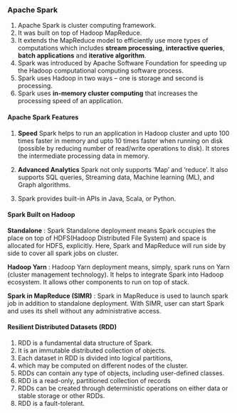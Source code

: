 ### Apache Spark

1. Apache Spark is cluster computing framework.
2. It was built on top of Hadoop MapReduce.
3. It extends the MapReduce model to efficiently use more types of computations which includes **stream processing**, **interactive queries**, **batch applications** and **iterative algorithm**.
4. Spark was introduced by Apache Software Foundation for speeding up the Hadoop computational computing software process.
5. Spark uses Hadoop in two ways – one is storage and second is processing.
6. Spark uses **in-memory cluster computing** that increases the processing speed of an application.

#### Apache Spark Features

1. **Speed** Spark helps to run an application in Hadoop cluster and upto 100 times faster in memory and upto 10 times faster when running on disk (possible by reducing number of read/write operations to disk). It stores the intermediate processing data in memory.

2. **Advanced Analytics** Spark not only supports ‘Map’ and ‘reduce’. It also supports SQL queries, Streaming data, Machine learning (ML), and Graph algorithms.

3. Spark provides built-in APIs in Java, Scala, or Python.

#### Spark Built on Hadoop

**Standalone** : Spark Standalone deployment means Spark occupies the place on top of HDFS(Hadoop Distributed File System) and space is allocated for HDFS, explicitly. Here, Spark and MapReduce will run side by side to cover all spark jobs on cluster.

**Hadoop Yarn** : Hadoop Yarn deployment means, simply, spark runs on Yarn (cluster management technology). It helps to integrate Spark into Hadoop ecosystem. It allows other components to run on top of stack.

**Spark in MapReduce (SIMR)** : Spark in MapReduce is used to launch spark job in addition to standalone deployment. With SIMR, user can start Spark and uses its shell without any administrative access.

#### Resilient Distributed Datasets (RDD)
1. RDD is a fundamental data structure of Spark. 
2. It is an immutable distributed collection of objects.
3. Each dataset in RDD is divided into logical partitions,
4. which may be computed on different nodes of the cluster.
5. RDDs can contain any type of objects, including user-defined classes.
6. RDD is a read-only, partitioned collection of records
7. RDDs can be created through deterministic operations on either data or stable storage or other RDDs.
8. RDD is a fault-tolerant.


